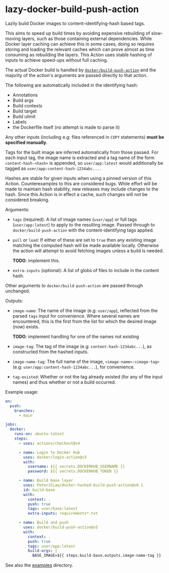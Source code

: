 # lazy-docker-build-push-action

Lazily build Docker images to content-identifying-hash based tags.

This aims to speed up build times by avoiding expensive rebuilding of
slow-moving layers, such as those containing external dependencies. While Docker
layer caching can achieve this in some cases, doing so requires storing and
loading the relevant caches which can prove almost as time consuming as
rebuilding the layers. This Action uses stable hashing of inputs to achieve
speed-ups without full caching.

The actual Docker build is handled by [`docker/build-push-action`][docker-bpa]
and the majority of the action's arguments are passed directly to that action.

The following are automatically included in the identifying hash:

* Annotations
* Build args
* Build contexts
* Build target
* Build ulimit
* Labels
* the Dockerfile itself (no attempt is made to parse it)

Any other inputs (including e.g: files referenced in `COPY` statements) **must
be specified manually**.

Tags for the built image are inferred automatically from those passed. For each
input tag, the image name is extracted and a tag name of the form
`content-hash-<hash>` is appended, so `user/app:latest` would additionally be
tagged as `user/app:content-hash-1234abc...`.

Hashes are stable for given inputs when using a pinned version of this Action.
Counterexamples to this are considered bugs. While effort will be made to
maintain hash stability, new releases may include changes to the hash. Since
this Action is in effect a cache, such changes will not be considered breaking.

Arguments:

* `tags` (required): A list of image names (`user/app`) or full tags
  (`user/app:latest`) to apply to the resulting image. Passed through to
  `docker/build-push-action` with the content-identifying tags applied.

* `pull` or `load`: If either of these are set to `true` then any existing image
  matching the computed hash will be made available locally. Otherwise the
  action will attempt to avoid fetching images unless a build is needed.

  **TODO**: implement this.

* `extra-inputs` (optional): A list of globs of files to include in the content
  hash.

Other arguments to `docker/build-push-action` are passed through unchanged.

Outputs:

* `image-name`: The name of the image (e.g: `user/app`), reflected from the
  parsed `tags` input for convenience. Where several names are encountered, this
  is the first from the list for which the desired image (now) exists.

  **TODO**: implement handling for one of the names not existing

* `image-tag`: The tag of the image (e.g: `content-hash-1234abc...`), as
  constructed from the hashed inputs.

* `image-name-tag`: The full name of the image, `<image-name>:<image-tag>` (e.g:
  `user/app:content-hash-1234abc...`), for convenience.

* `tag-existed`: Whether or not the tag already existed (for any of the input
  names) and thus whether or not a build occurred.

Example usage:

```yaml
on:
  push:
    branches:
      - main

jobs:
  docker:
    runs-on: ubuntu-latest
    steps:
      - uses: actions/checkout@v4

      - name: Login to Docker Hub
        uses: docker/login-action@v3
        with:
          username: ${{ secrets.DOCKERHUB_USERNAME }}
          password: ${{ secrets.DOCKERHUB_TOKEN }}

      - name: Build base layer
        uses: PeterJCLaw/docker-hashed-build-push-action@v0.1
        id: build-base
        with:
          context: .
          push: true
          tags: user/base:latest
          extra-inputs: requirements*.txt

      - name: Build and push
        uses: docker/build-push-action@v5
        with:
          context: .
          push: true
          tags: user/app:latest
          build-args: |
            BASE_IMAGE=${{ steps.build-base.outputs.image-name-tag }}
```

See also the [examples](./examples/) directory.

[docker-bpa]: https://github.com/marketplace/actions/build-and-push-docker-images
